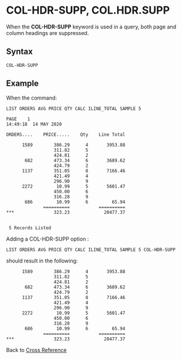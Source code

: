 # COL-HDR-SUPP, COL.HDR.SUPP  

<PageHeader />

When the **COL-HDR-SUPP** keyword is used in a query, both page and column headings are suppressed.

## Syntax

```
COL-HDR-SUPP
```

## Example  

When the command:

```
LIST ORDERS AVG PRICE QTY CALC ILINE_TOTAL SAMPLE 5
```

```
PAGE    1                                                                                                                                          14:49:18  14 MAY 2020

ORDERS....    PRICE.....    Qty    Line Total

      1589        386.29      4       3953.88
                  311.82      5
                  424.81      2
       682        473.34      6       3689.62
                  424.79      2
      1137        351.05      8       7166.46
                  421.49      4
                  296.90      9
      2272         10.99      5       5601.47
                  450.00      6
                  316.28      9
       686         10.99      6         65.94
              ==========           ==========
***               323.23             20477.37


 5 Records Listed

```

Adding a COL-HDR-SUPP option :

```
LIST ORDERS AVG PRICE QTY CALC ILINE_TOTAL SAMPLE 5 COL-HDR-SUPP
```

should result in the following:

```
      1589        386.29      4       3953.88
                  311.82      5
                  424.81      2
       682        473.34      6       3689.62
                  424.79      2
      1137        351.05      8       7166.46
                  421.49      4
                  296.90      9
      2272         10.99      5       5601.47
                  450.00      6
                  316.28      9
       686         10.99      6         65.94
              ==========           ==========
***               323.23             20477.37
```

Back to [Cross Reference](./../README.md)

<PageFooter />
